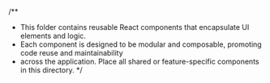 /**
 * This folder contains reusable React components that encapsulate UI elements and logic.
 * Each component is designed to be modular and composable, promoting code reuse and maintainability
 * across the application. Place all shared or feature-specific components in this directory.
 */